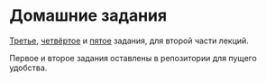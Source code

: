 # Домашние задания

[Третье](hw3.md),  [четвёртое](hw4.md) и [пятое](hw5.md) задания, для второй части лекций.

Первое и второе задания оставлены в репозитории для пущего удобства.
